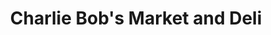 ---
title: "Charlie Bob's Market and Deli"
url: /manassas/charlie-bobs-market-and-deli/
shop: Lebensmittel
---
